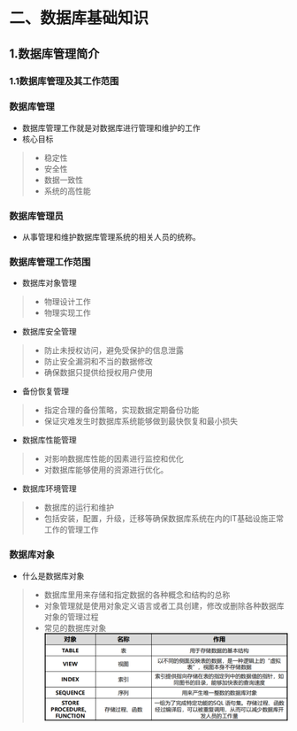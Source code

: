 # 二、数据库基础知识
## 1.数据库管理简介
### 1.1数据库管理及其工作范围
### 数据库管理
* 数据库管理工作就是对数据库进行管理和维护的工作
* 核心目标
> * 稳定性
> * 安全性
> * 数据一致性
> * 系统的高性能
### 数据库管理员
* 从事管理和维护数据库管理系统的相关人员的统称。
### 数据库管理工作范围
* 数据库对象管理
> * 物理设计工作
> * 物理实现工作
* 数据库安全管理
> * 防止未授权访问，避免受保护的信息泄露
> * 防止安全漏洞和不当的数据修改
> * 确保数据只提供给授权用户使用
* 备份恢复管理
> * 指定合理的备份策略，实现数据定期备份功能
> * 保证灾难发生时数据库系统能够做到最快恢复和最小损失
* 数据库性能管理
> * 对影响数据库性能的因素进行监控和优化
> * 对数据库能够使用的资源进行优化。
* 数据库环境管理
> * 数据库的运行和维护
> * 包括安装，配置，升级，迁移等确保数据库系统在内的IT基础设施正常工作的管理工作
### 数据库对象
* 什么是数据库对象
> * 数据库里用来存储和指定数据的各种概念和结构的总称
> * 对象管理就是使用对象定义语言或者工具创建，修改或删除各种数据库对象的管理过程
> * 常见的数据库对象
![image text](https://github.com/mhqdyt/java-study/blob/master/images/Dadabase-2/2-1.png)
